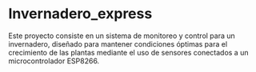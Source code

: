 # Invernadero_express
Este proyecto consiste en un sistema de monitoreo y control para un invernadero, diseñado para mantener condiciones óptimas para el crecimiento de las plantas mediante el uso de sensores conectados a un microcontrolador ESP8266.
